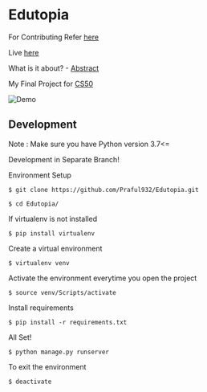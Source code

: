 # Edutopia

For Contributing Refer [here](https://github.com/Praful932/Edutopia/blob/master/Contributing.md)

Live [here](https://edutopia.herokuapp.com/)


What is it about? - [Abstract](https://drive.google.com/file/d/1nApaZybBSr71Em6enLdp-okG8q0l-CY3/view?usp=sharing)

My Final Project for [CS50](https://cs50.harvard.edu/college/2020/spring/)

![Demo](demo.gif)

## Development
Note : Make sure you have Python version 3.7<=

Development in Separate Branch!

Environment Setup

`$ git clone https://github.com/Praful932/Edutopia.git`

`$ cd Edutopia/`

If virtualenv is not installed

`$ pip install virtualenv`

Create a virtual environment

`$ virtualenv venv`

Activate the environment everytime you open the project

`$ source venv/Scripts/activate`

Install requirements

`$ pip install -r requirements.txt`

All Set!

`$ python manage.py runserver`

To exit the environment

`$ deactivate `


